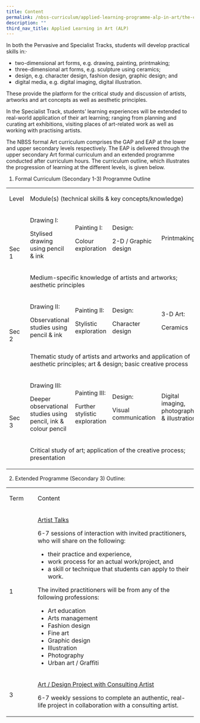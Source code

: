 ```yaml
---
title: Content
permalink: /nbss-curriculum/applied-learning-programme-alp-in-art/the-curriculum/content/
description: ""
third_nav_title: Applied Learning in Art (ALP)
---
```


<p>In both the Pervasive and Specialist Tracks, students will develop practical skills in:&middot;</p>
<ul>
<li>two-dimensional art forms, e.g. drawing, painting, printmaking;</li>
<li>three-dimensional art forms, e.g. sculpture using ceramics;</li>
<li>design, e.g. character design, fashion design, graphic design; and</li>
<li>digital media, e.g. digital imaging, digital illustration.</li>
</ul>
<p>These provide the platform for the critical study and discussion of artists, artworks and art concepts as well as aesthetic principles.</p>
<p>In the Specialist Track, students&rsquo; learning experiences will be extended to real-world application of their art learning; ranging from planning and curating art exhibitions, visiting places of art-related work as well as working with practising artists.</p>
<p>The NBSS formal Art curriculum comprises the GAP and EAP at the lower and upper secondary levels respectively. The EAP is delivered through the upper secondary Art formal curriculum and an extended programme conducted after curriculum hours. The curriculum outline, which illustrates the progression of learning at the different levels, is given below.</p>
<ol>
<li>Formal Curriculum (Secondary 1-3) Programme Outline</li>
</ol>
<table>
<tbody>
<tr>
<td width="66">
<p>Level</p>
</td>
<td colspan="4" width="483">
<p>Module(s) (technical skills &amp; key concepts/knowledge)</p>
</td>
</tr>
<tr>
<td rowspan="2" width="66">
<p>Sec 1</p>
</td>
<td width="121">
<p>Drawing I:</p>
<p>Stylised drawing using pencil &amp; ink</p>
</td>
<td width="121">
<p>Painting I:</p>
<p>Colour exploration</p>
</td>
<td width="121">
<p>Design:</p>
<p>2-D / Graphic design</p>
</td>
<td width="121">
<p>Printmaking</p>
</td>
</tr>
<tr>
<td colspan="4" width="483">
<p>Medium-specific knowledge of artists and artworks; aesthetic principles</p>
</td>
</tr>
<tr>
<td rowspan="2" width="66">
<p>Sec 2</p>
</td>
<td width="121">
<p>Drawing II:</p>
<p>Observational studies using pencil &amp; ink</p>
</td>
<td width="121">
<p>Painting II:</p>
<p>Stylistic exploration</p>
</td>
<td width="121">
<p>Design:</p>
<p>Character design</p>
</td>
<td width="121">
<p>3-D Art:</p>
<p>Ceramics</p>
</td>
</tr>
<tr>
<td colspan="4" width="483">
<p>Thematic study of artists and artworks and application of aesthetic principles; art &amp; design; basic creative process</p>
</td>
</tr>
<tr>
<td rowspan="2" width="66">
<p>Sec 3</p>
</td>
<td width="121">
<p>Drawing III:</p>
<p>Deeper observational studies using pencil, ink &amp; colour pencil</p>
</td>
<td width="121">
<p>Painting III:</p>
<p>Further stylistic exploration</p>
</td>
<td width="121">
<p>Design:</p>
<p>Visual communication</p>
</td>
<td width="121">
<p>Digital imaging, photography &amp; illustration</p>
</td>
</tr>
<tr>
<td colspan="4" width="483">
<p>Critical study of art; application of the creative process; presentation</p>
</td>
</tr>
</tbody>
</table>
<ol start = "2">
<li>Extended Programme (Secondary 3) Outline:</li>
</ol>
<table>
<tbody>
<tr>
<td width="66">
<p>Term</p>
</td>
<td width="483">
<p>Content</p>
</td>
</tr>
<tr>
<td width="66">
<p>1</p>
</td>
<td width="483">
<p><u>Artist Talks</u></p>
<p>6-7 sessions of interaction with invited practitioners, who will share on the following:</p>
<ul>
<li>their practice and experience,</li>
<li>work process for an actual work/project, and</li>
<li>a skill or technique that students can apply to their work.</li>
</ul>
<p>The invited practitioners will be from any of the following professions:</p>
<ul>
<li>Art education</li>
<li>Arts management</li>
<li>Fashion design</li>
<li>Fine art</li>
<li>Graphic design</li>
<li>Illustration</li>
<li>Photography</li>
<li>Urban art / Graffiti</li>
</ul>
</td>
</tr>
<tr>
<td width="66">
<p>3</p>
</td>
<td width="483">
<p><u>Art / Design Project with Consulting Artist</u></p>
<p>6-7 weekly sessions to complete an authentic, real-life project in collaboration with a consulting artist.</p>
</td>
</tr>
</tbody>
</table>